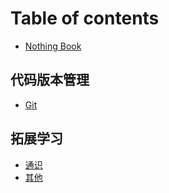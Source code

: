 # Table of contents

* [Nothing Book](README.md)

## 代码版本管理 <a href="#代码版本管理" id="代码版本管理"></a>

* [Git](代码版本管理/git.md)

## 拓展学习 <a href="#拓展学习" id="拓展学习"></a>

* [通识](拓展学习/通识.md)
* [其他](拓展学习/其他.md)
